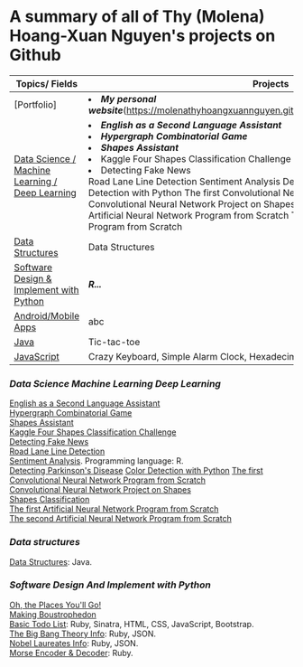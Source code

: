# A summary of all of Thy (Molena) Hoang-Xuan Nguyen's projects on Github

Topics/ Fields | Projects
---------- | --------
[Portfolio] | <li> ***My personal website***(https://molenathyhoangxuannguyen.github.io/molenathyhoangxuannguyen/) </li>
[Data Science / Machine Learning / Deep Learning](#data-science-machine-learning-deep-learning) | <li> ***English as a Second Language Assistant*** </li> <li> ***Hypergraph Combinatorial Game*** </li> <li> ***Shapes Assistant*** </li> <li>Kaggle Four Shapes Classification Challenge </li> <li> Detecting Fake News </li> Road Lane Line Detection</li> Sentiment Analysis </li> Detecting Parkinson's Disease </li> Color Detection with Python </li> The first Convolutional Neural Network Program from Scratch </li> Convolutional Neural Network Project on Shapes </li> Shapes Classification </li> The first Artificial Neural Network Program from Scratch </li> The second Artificial Neural Network Program from Scratch </li>
[Data Structures](#data-structures) | Data Structures
[Software Design & Implement with Python](#software-design-and-implement-with-python) | ***R...***
[Android/Mobile Apps](#apps) | abc
[Java](#java) | Tic-tac-toe
[JavaScript](#javascript) | Crazy Keyboard, Simple Alarm Clock, Hexadecimal Color Game

### ***Data Science Machine Learning Deep Learning***
[English as a Second Language Assistant](https://github.com/molenathyhoangxuannguyen/English_as_a_Second_Language_Assistant) <br />
[Hypergraph Combinatorial Game](https://github.com/molenathyhoangxuannguyen/Hypergraph_Combinatorial_Game) <br />
[Shapes Assistant](https://github.com/molenathyhoangxuannguyen/Shapes_Assistant) <br />
[Kaggle Four Shapes Classification Challenge](https://github.com/molenathyhoangxuannguyen/Kaggle-Four-Shapes-Classification-Challenge) <br />
[Detecting Fake News](https://github.com/molenathyhoangxuannguyen/Detecting-Fake-News) <br />
[Road Lane Line Detection](https://github.com/molenathyhoangxuannguyen/Road-Lane-Line-Detection) <br />
[Sentiment Analysis](https://github.com/molenathyhoangxuannguyen/Sentiment-Analysis). Programming language: R. <br /> 
[Detecting Parkinson's Disease](https://github.com/molenathyhoangxuannguyen/Detecting-Parkinsons-Disease)
[Color Detection with Python](https://github.com/molenathyhoangxuannguyen/Color-Detection-with-Python)
[The first Convolutional Neural Network Program from Scratch](https://github.com/molenathyhoangxuannguyen/The-first-Convolutional-Neural-Network-Program-From-Scratch) <br />
[Convolutional Neural Network Project on Shapes](https://github.com/molenathyhoangxuannguyen/Convolutional-Neural-Network-Project-on-Shapes) <br />
[Shapes Classification](https://github.com/molenathyhoangxuannguyen/Shapes-Classification) <br />
[The first Artificial Neural Network Program from Scratch](https://github.com/molenathyhoangxuannguyen/The-first-Artificial-Neural-Network-Program-From-Scratch) <br />
[The second Artificial Neural Network Program from Scratch](https://github.com/molenathyhoangxuannguyen/The-second-Artificial-Neural-Network-Program-From-Scratch) <br />


### ***Data structures***
[Data Structures](https://github.com/khoa165/data-structures): Java. <br />

### ***Software Design And Implement with Python***
[Oh, the Places You'll Go!](https://github.com/molenathyhoangxuannguyen/Oh-the-Places-You-will-Go) <br />
[Making Boustrophedon](https://github.com/molenathyhoangxuannguyen/Making-boustrophedon) <br />
[Basic Todo List](https://github.com/khoa165/personalized-todo-list): Ruby, Sinatra, HTML, CSS, JavaScript, Bootstrap. <br />
[The Big Bang Theory Info](https://github.com/khoa165/the-big-bang-theory): Ruby, JSON. <br />
[Nobel Laureates Info](https://github.com/khoa165/nobel-laureates): Ruby, JSON. <br />
[Morse Encoder & Decoder](https://github.com/khoa165/morse-code-encoder-decoder): Ruby. <br />
